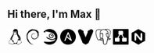 ## Hi there, I'm Max 👋

<img height="32" width="32" src="/icons/linux.png" />
<img height="32" width="32" src="/icons/debian.png" />
<img height="32" width="32" src="/icons/opensuse.png" />
<img height="32" width="32" src="/icons/ansible.png" />
<img height="32" width="32" src="/icons/vagrant.png" />
<img height="32" width="32" src="/icons/postgresql.png" />
<img height="32" width="32" src="/icons/diagramsdotnet.png" />
<img height="32" width="32" src="/icons/nginx.png" />

<!--
**spanishairman/spanishairman** is a ✨ _special_ ✨ repository because its `README.md` (this file) appears on your GitHub profile.

Here are some ideas to get you started:

- 🔭 I’m currently working on ...
- 🌱 I’m currently learning ...
- 👯 I’m looking to collaborate on ...
- 🤔 I’m looking for help with ...
- 💬 Ask me about ...
- 📫 How to reach me: ...
- 😄 Pronouns: ...
- ⚡ Fun fact: ...
-->
